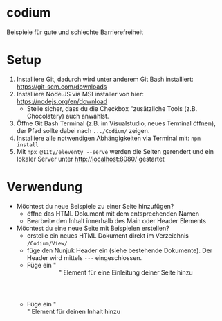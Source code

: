 # codium
Beispiele für gute und schlechte Barrierefreiheit

# Setup
1. Installiere Git, dadurch wird unter anderem Git Bash installiert: <https://git-scm.com/downloads>
2. Installiere Node.JS via MSI installer von hier: <https://nodejs.org/en/download>
    - Stelle sicher, dass du die Checkbox "zusätzliche Tools (z.B. Chocolatery) auch anwählst.
3. Öffne Git Bash Terminal (z.B. im Visualstudio, neues Terminal öffnen), der Pfad sollte dabei nach <code>.../Codium/</code> zeigen.
4. Installiere alle notwendigen Abhängigkeiten via Terminal mit: <code>npm install</code>
5. Mit <code>npx @11ty/eleventy --serve</code> werden die Seiten gerendert und ein lokaler Server unter <http://localhost:8080/> gestartet

# Verwendung
- Möchtest du neue Beispiele zu einer Seite hinzufügen?
    - öffne das HTML Dokument mit dem entsprechenden Namen
    - Bearbeite den Inhalt innerhalb des Main oder Header Elements
- Möchtest du eine neue Seite mit Beispielen erstellen?
    - erstelle ein neues HTML Dokument direkt im Verzeichnis <code>/Codium/View/</code>
    - füge den Nunjuk Header ein (siehe bestehende Dokumente). Der Header wird mittels <code>---</code> eingeschlossen.
    - Füge ein "<header>" Element für eine Einleitung deiner Seite hinzu
    - Füge ein "<main>" Element für deinen Inhalt hinzu



